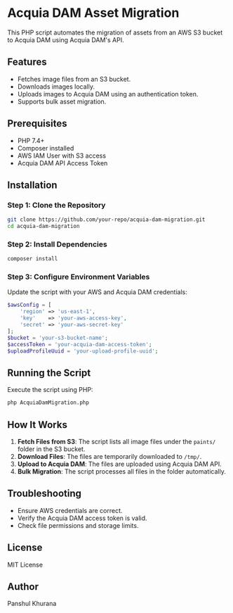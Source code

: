 # Acquia DAM Asset Migration

This PHP script automates the migration of assets from an AWS S3 bucket to Acquia DAM using Acquia DAM's API.

## Features

- Fetches image files from an S3 bucket.
- Downloads images locally.
- Uploads images to Acquia DAM using an authentication token.
- Supports bulk asset migration.

## Prerequisites

- PHP 7.4+
- Composer installed
- AWS IAM User with S3 access
- Acquia DAM API Access Token

## Installation

### Step 1: Clone the Repository

```sh
git clone https://github.com/your-repo/acquia-dam-migration.git
cd acquia-dam-migration
```

### Step 2: Install Dependencies

```sh
composer install
```

### Step 3: Configure Environment Variables

Update the script with your AWS and Acquia DAM credentials:

```php
$awsConfig = [
    'region' => 'us-east-1',
    'key'    => 'your-aws-access-key',
    'secret' => 'your-aws-secret-key'
];
$bucket = 'your-s3-bucket-name';
$accessToken = 'your-acquia-dam-access-token';
$uploadProfileUuid = 'your-upload-profile-uuid';
```

## Running the Script

Execute the script using PHP:

```sh
php AcquiaDamMigration.php
```

## How It Works

1. **Fetch Files from S3**: The script lists all image files under the `paints/` folder in the S3 bucket.
2. **Download Files**: The files are temporarily downloaded to `/tmp/`.
3. **Upload to Acquia DAM**: The files are uploaded using Acquia DAM API.
4. **Bulk Migration**: The script processes all files in the folder automatically.

## Troubleshooting

- Ensure AWS credentials are correct.
- Verify the Acquia DAM access token is valid.
- Check file permissions and storage limits.

## License

MIT License

## Author

Panshul Khurana

